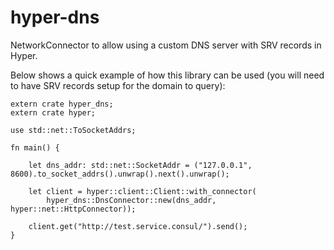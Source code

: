 # hyper-dns
NetworkConnector to allow using a custom DNS server with SRV records in Hyper.

Below shows a quick example of how this library can be used (you will need to have SRV records setup for the domain to query):

```
extern crate hyper_dns;
extern crate hyper;

use std::net::ToSocketAddrs;

fn main() {

    let dns_addr: std::net::SocketAddr = ("127.0.0.1", 8600).to_socket_addrs().unwrap().next().unwrap();

    let client = hyper::client::Client::with_connector(
        hyper_dns::DnsConnector::new(dns_addr, hyper::net::HttpConnector));

    client.get("http://test.service.consul/").send();
}
```
